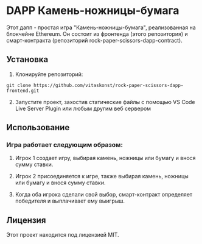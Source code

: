 # DAPP Камень-ножницы-бумага

Этот дапп - простая игра "Камень-ножницы-бумага", реализованная на блокчейне Ethereum. Он состоит из фронтенда (этого репозитория) и смарт-контракта (репозиторий rock-paper-scissors-dapp-contract).

## Установка

1. Клонируйте репозиторий:

```
git clone https://github.com/vitaskonst/rock-paper-scissors-dapp-frontend.git
```

2. Запустите проект, захостив статические файлы с помощью VS Code Live Server Plugin или любым другим веб сервером

## Использование

### Игра работает следующим образом:

1. Игрок 1 создает игру, выбирая камень, ножницы или бумагу и внося сумму ставки.

2. Игрок 2 присоединяется к игре, также выбирая камень, ножницы или бумагу и внося сумму ставки.

3. Когда оба игрока сделали свой выбор, смарт-контракт определяет победителя и выплачивает ему выигрыш.

## Лицензия

Этот проект находится под лицензией MIT.
